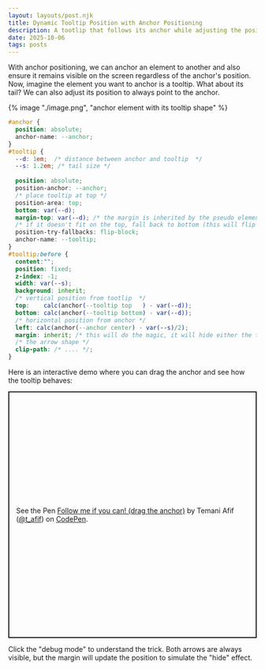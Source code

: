 ```yaml
---
layout: layouts/post.njk
title: Dynamic Tooltip Position with Anchor Positioning
description: A tootlip that follows its anchor while adjusting the position of its tail
date: 2025-10-06
tags: posts
---
```


With anchor positioning, we can anchor an element to another and also ensure it remains visible on the screen regardless of the anchor's position. Now, imagine the element you want to anchor is a tooltip. What about its tail? We can also adjust its position to always point to the anchor.

{% image "./image.png", "anchor element with its tooltip shape" %}

```css
#anchor {
  position: absolute;
  anchor-name: --anchor;
}
#tooltip {
  --d: 1em;  /* distance between anchor and tooltip  */
  --s: 1.2em; /* tail size */
  
  position: absolute; 
  position-anchor: --anchor;
  /* place tooltip at top */
  position-area: top;
  bottom: var(--d);
  margin-top: var(--d); /* the margin is inherited by the pseudo element, it does nothing here */
  /* if it doesn't fit on the top, fall back to bottom (this will flip the margin as well) */
  position-try-fallbacks: flip-block; 
  anchor-name: --tooltip;
}
#tooltip:before {
  content:"";
  position: fixed;
  z-index: -1;
  width: var(--s);
  background: inherit;
  /* vertical position from tootlip  */
  top:    calc(anchor(--tooltip top   ) - var(--d));
  bottom: calc(anchor(--tooltip bottom) - var(--d));
  /* horizontal position from anchor */
  left: calc(anchor(--anchor center) - var(--s)/2);
  margin: inherit; /* this will do the magic, it will hide either the top or the bottom of the shape */
  /* the arrow shape */
  clip-path: /* .... */;
}
```

Here is an interactive demo where you can drag the anchor and see how the tooltip behaves:

<p class="codepen" data-height="500" data-default-tab="result" data-slug-hash="RNrKmpY" data-pen-title="Follow me if you can! (drag the anchor)" data-preview="true" data-user="t_afif" style="height: 500px; box-sizing: border-box; display: flex; align-items: center; justify-content: center; border: 2px solid; margin: 1em 0; padding: 1em;">
  <span>See the Pen <a href="https://codepen.io/t_afif/pen/RNrKmpY">
  Follow me if you can! (drag the anchor)</a> by Temani Afif (<a href="https://codepen.io/t_afif">@t_afif</a>)
  on <a href="https://codepen.io">CodePen</a>.</span>
</p>
<script async src="https://public.codepenassets.com/embed/index.js"></script>


Click the "debug mode" to understand the trick. Both arrows are always visible, but the margin will update the position to simulate the "hide" effect. 